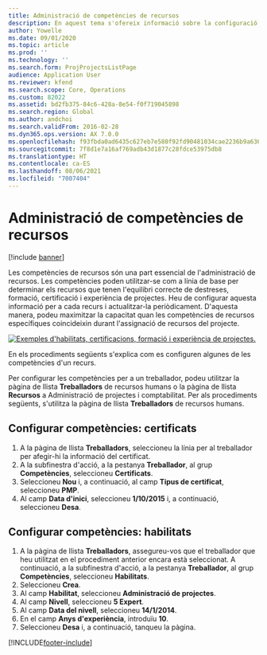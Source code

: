 ```yaml
---
title: Administració de competències de recursos
description: En aquest tema s'ofereix informació sobre la configuració de competències per a recursos del projecte.
author: Yowelle
ms.date: 09/01/2020
ms.topic: article
ms.prod: ''
ms.technology: ''
ms.search.form: ProjProjectsListPage
audience: Application User
ms.reviewer: kfend
ms.search.scope: Core, Operations
ms.custom: 82022
ms.assetid: bd2fb375-84c6-428a-8e54-f0f719045898
ms.search.region: Global
ms.author: andchoi
ms.search.validFrom: 2016-02-28
ms.dyn365.ops.version: AX 7.0.0
ms.openlocfilehash: f93fbda0ad6435c627eb7e580f92fd90481034cae2236b9a636195883470ca5c
ms.sourcegitcommit: 7f8d1e7a16af769adb43d1877c28fdce53975db8
ms.translationtype: HT
ms.contentlocale: ca-ES
ms.lasthandoff: 08/06/2021
ms.locfileid: "7007404"
---
```

# <a name="manage-resource-competencies"></a>Administració de competències de recursos

[!include [banner](../includes/banner.md)]

Les competències de recursos són una part essencial de l'administració de recursos. Les competències poden utilitzar-se com a línia de base per determinar els recursos que tenen l'equilibri correcte de destreses, formació, certificació i experiència de projectes. Heu de configurar aquesta informació per a cada recurs i actualitzar-la periòdicament. D'aquesta manera, podeu maximitzar la capacitat quan les competències de recursos específiques coincideixin durant l'assignació de recursos del projecte.

[![Exemples d'habilitats, certificacions, formació i experiència de projectes.](./media/projectresourcing06-1024x383.jpg)](./media/projectresourcing06.jpg)

En els procediments següents s'explica com es configuren algunes de les competències d'un recurs.

Per configurar les competències per a un treballador, podeu utilitzar la pàgina de llista **Treballadors** de recursos humans o la pàgina de llista **Recursos** a Administració de projectes i comptabilitat. Per als procediments següents, s'utilitza la pàgina de llista **Treballadors** de recursos humans.

## <a name="set-up-competencies-certificates"></a>Configurar competències: certificats

1. A la pàgina de llista **Treballadors**, seleccioneu la línia per al treballador per afegir-hi la informació del certificat.
2. A la subfinestra d'acció, a la pestanya **Treballador**, al grup **Competències**, seleccioneu **Certificats**.
3. Seleccioneu **Nou** i, a continuació, al camp **Tipus de certificat**, seleccioneu **PMP**.
4. Al camp **Data d'inici**, seleccioneu **1/10/2015** i, a continuació, seleccioneu **Desa**.

## <a name="set-up-competencies-skills"></a>Configurar competències: habilitats

1. A la pàgina de llista **Treballadors**, assegureu-vos que el treballador que heu utilitzat en el procediment anterior encara està seleccionat. A continuació, a la subfinestra d'acció, a la pestanya **Treballador**, al grup **Competències**, seleccioneu **Habilitats**.
2. Seleccioneu **Crea**.
3. Al camp **Habilitat**, seleccioneu **Administració de projectes**.
4. Al camp **Nivell**, seleccioneu **5 Expert**.
5. Al camp **Data del nivell**, seleccioneu **14/1/2014**.
6. En el camp **Anys d'experiència**, introduïu **10**.
7. Seleccioneu **Desa** i, a continuació, tanqueu la pàgina.


[!INCLUDE[footer-include](../includes/footer-banner.md)]